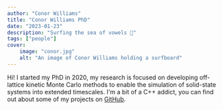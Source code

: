 ```yaml
---
author: "Conor Williams"
title: "Conor Williams PhD"
date: "2023-01-23"
description: "Surfing the sea of vowels 🌊"
tags: ["people"]
cover:
    image: "conor.jpg"
    alt: "An image of Conor Williams holding a surfboard"
---
```



Hi! I started my PhD in 2020, my research is focused on developing off-lattice kinetic Monte Carlo methods to enable the simulation of solid-state systems into extended timescales. I'm a bit of a C++ addict, you can find out about some of my projects on [GitHub](https://github.com/ConorWilliams).